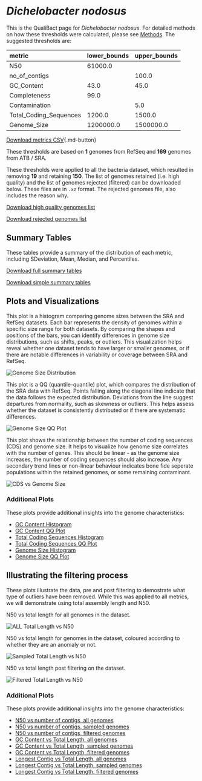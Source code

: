 # *Dichelobacter nodosus*

This is the QualiBact page for *Dichelobacter nodosus*. For detailed methods on how these thresholds were calculated, please see [Methods](../../methods.md).
The suggested thresholds are: 

| metric                 | lower_bounds   | upper_bounds   |
|:-----------------------|:---------------|:---------------|
| N50                    | 61000.0        |                |
| no_of_contigs          |                | 100.0          |
| GC_Content             | 43.0           | 45.0           |
| Completeness           | 99.0           |                |
| Contamination          |                | 5.0            |
| Total_Coding_Sequences | 1200.0         | 1500.0         |
| Genome_Size            | 1200000.0      | 1500000.0      |

[Download metrics CSV](Dichelobacter_nodosus_metrics.csv){.md-button}


These thresholds are based on **1** genomes from RefSeq and **169** genomes from ATB / SRA.

These thresholds were applied to all the bacteria dataset, which resulted in removing **19** and retaining **150**.
The list of genomes retained (i.e. high quality) and the list of genomes rejected (filtered) can be downloaded below. These files are in `.xz` format. The rejected genomes file, also includes the reason why.

[Download high quality genomes list](Dichelobacter_nodosus_high_quality_genomes.csv.xz)


[Download rejected genomes list](Dichelobacter_nodosus_filtered_out_genomes.csv.xz)



## Summary Tables
These tables provide a summary of the distribution of each metric, including SDeviation, Mean, Median, and Percentiles.

[Download full summary tables](summary.csv)

[Download simple summary tables](selected_summary.csv)

## Plots and Visualizations

This plot is a histogram comparing genome sizes between the SRA and RefSeq datasets. Each bar represents the density of genomes within a specific size range for both datasets. By comparing the shapes and positions of the bars, you can identify differences in genome size distributions, such as shifts, peaks, or outliers. This visualization helps reveal whether one dataset tends to have larger or smaller genomes, or if there are notable differences in variability or coverage between SRA and RefSeq.

![Genome Size Distribution](Genome_Size_refseq_histogram_kde.png)

This plot is a QQ (quantile-quantile) plot, which compares the distribution of the SRA data with RefSeq. Points falling along the diagonal line indicate that the data follows the expected distribution. Deviations from the line suggest departures from normality, such as skewness or outliers. This helps assess whether the dataset is consistently distributed or if there are systematic differences.

![Genome Size QQ Plot](Genome_Size_refseq_qqplot.png)

This plot shows the relationship between the number of coding sequences (CDS) and genome size. It helps to visualize how genome size correlates with the number of genes. This should be linear - as the genome size increases, the number of coding sequences should also increase. Any secondary trend lines or non-linear behaviour indicates bone fide seperate populations within the retained genomes, or some remaining contaminant. 

![CDS vs Genome Size](Dichelobacter_nodosus_CDS_vs_Genome_Size.png)

### Additional Plots

These plots provide additional insights into the genome characteristics:

- [GC Content Histogram](GC_Content_refseq_histogram_kde.png)
- [GC Content QQ Plot](GC_Content_refseq_qqplot.png)
- [Total Coding Sequences Histogram](Total_Coding_Sequences_refseq_histogram_kde.png)
- [Total Coding Sequences QQ Plot](Total_Coding_Sequences_refseq_qqplot.png)
- [Genome Size Histogram](Genome_Size_refseq_histogram_kde.png)
- [Genome Size QQ Plot](Genome_Size_refseq_qqplot.png)
## Illustrating the filtering process
These plots illustrate the data, pre and post filtering to demostrate what type of outliers have been removed. While this was applied to all metrics, we will demonstrate using total assembly length and N50.

N50 vs total length for all genomes in the dataset.

![ALL Total Length vs N50](Dichelobacter_nodosus_all_total_length_N50.png)

N50 vs total length for genomes in the dataset, coloured according to whether they are an anomaly or not.

![Sampled Total Length vs N50](Dichelobacter_nodosus_sample_total_length_N50.png)

N50 vs total length post filtering on the dataset.

![Filtered Total Length vs N50](Dichelobacter_nodosus_filt_total_length_N50.png)

### Additional Plots

These plots provide additional insights into the genome characteristics:

- [N50 vs number of contigs, all genomes](Dichelobacter_nodosus_all_N50_number.png)
- [N50 vs number of contigs, sampled genomes](Dichelobacter_nodosus_sample_N50_number.png)
- [N50 vs number of contigs, filtered genomes](Dichelobacter_nodosus_filt_N50_number.png)
- [GC Content vs Total Length, all genomes](Dichelobacter_nodosus_all_total_length_GC_Content.png)
- [GC Content vs Total Length, sampled genomes](Dichelobacter_nodosus_sample_total_length_GC_Content.png)
- [GC Content vs Total Length, filtered genomes](Dichelobacter_nodosus_filt_total_length_GC_Content.png)
- [Longest Contig vs Total Length, all genomes](Dichelobacter_nodosus_all_total_length_longest.png)
- [Longest Contig vs Total Length, sampled genomes](Dichelobacter_nodosus_sample_total_length_longest.png)
- [Longest Contig vs Total Length, filtered genomes](Dichelobacter_nodosus_filt_total_length_longest.png)
